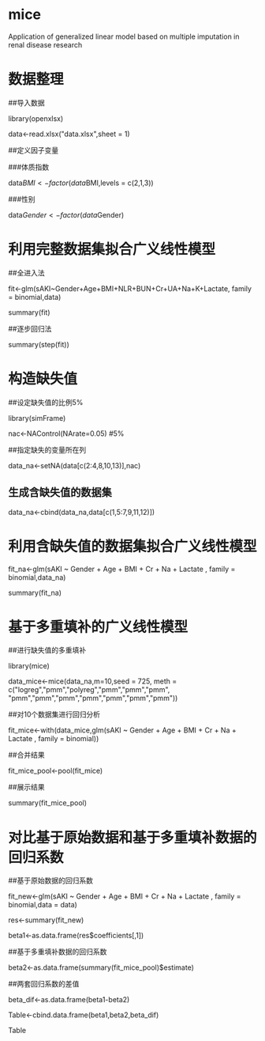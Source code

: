# mice
Application of generalized linear model based on multiple imputation in renal disease research

# 数据整理
##导入数据

library(openxlsx)

data<-read.xlsx("data.xlsx",sheet = 1)

##定义因子变量

###体质指数

data$BMI<-factor(data$BMI,levels = c(2,1,3))

###性别

data$Gender<-factor(data$Gender)

# 利用完整数据集拟合广义线性模型

##全进入法

fit<-glm(sAKI~Gender+Age+BMI+NLR+BUN+Cr+UA+Na+K+Lactate,
         family = binomial,data)
         
summary(fit)

##逐步回归法

summary(step(fit))

# 构造缺失值

##设定缺失值的比例5%

library(simFrame)

nac<-NAControl(NArate=0.05) #5%

##指定缺失的变量所在列

data_na<-setNA(data[c(2:4,8,10,13)],nac)

## 生成含缺失值的数据集

data_na<-cbind(data_na,data[c(1,5:7,9,11,12)])

# 利用含缺失值的数据集拟合广义线性模型

fit_na<-glm(sAKI ~ Gender + Age + BMI + Cr + Na + Lactate , 
            family = binomial,data_na)
            
summary(fit_na)

# 基于多重填补的广义线性模型

##进行缺失值的多重填补

library(mice)

data_mice<-mice(data_na,m=10,seed = 725,
                meth = c("logreg","pmm","polyreg","pmm","pmm","pmm",
                         "pmm","pmm","pmm","pmm","pmm","pmm","pmm"))

##对10个数据集进行回归分析

fit_mice<-with(data_mice,glm(sAKI ~ Gender + Age + BMI + Cr + Na + Lactate , 
                             family = binomial))
                                          
##合并结果

fit_mice_pool<-pool(fit_mice)

##展示结果

summary(fit_mice_pool)

# 对比基于原始数据和基于多重填补数据的回归系数

##基于原始数据的回归系数

fit_new<-glm(sAKI ~ Gender + Age + BMI + Cr + Na + Lactate , 
             family = binomial,data = data)
             
res<-summary(fit_new)

beta1<-as.data.frame(res$coefficients[,1])

##基于多重填补数据的回归系数

beta2<-as.data.frame(summary(fit_mice_pool)$estimate)

##两套回归系数的差值

beta_dif<-as.data.frame(beta1-beta2)

Table<-cbind.data.frame(beta1,beta2,beta_dif)

Table
